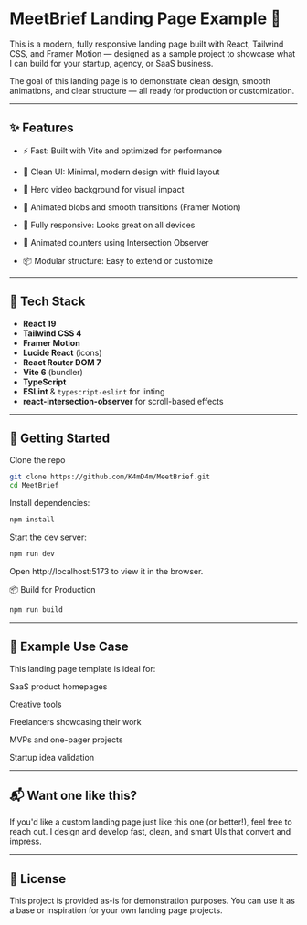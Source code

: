 # MeetBrief Landing Page Example 🚀

This is a modern, fully responsive landing page built with React, Tailwind CSS, and Framer Motion — designed as a sample project to showcase what I can build for your startup, agency, or SaaS business.

The goal of this landing page is to demonstrate clean design, smooth animations, and clear structure — all ready for production or customization.

---

## ✨ Features

- ⚡ Fast: Built with Vite and optimized for performance

- 🎨 Clean UI: Minimal, modern design with fluid layout

- 🎥 Hero video background for visual impact

- 🔁 Animated blobs and smooth transitions (Framer Motion)

- 📱 Fully responsive: Looks great on all devices

- 🔢 Animated counters using Intersection Observer

- 📦 Modular structure: Easy to extend or customize

---

## 📁 Tech Stack

- **React 19**
- **Tailwind CSS 4**
- **Framer Motion**
- **Lucide React** (icons)
- **React Router DOM 7**
- **Vite 6** (bundler)
- **TypeScript**
- **ESLint** & `typescript-eslint` for linting
- **react-intersection-observer** for scroll-based effects

---

## 🚀 Getting Started

Clone the repo

```bash
git clone https://github.com/K4mD4m/MeetBrief.git
cd MeetBrief
```

Install dependencies:

```bash
npm install
```

Start the dev server:

```bash
npm run dev
```

Open http://localhost:5173 to view it in the browser.

📦 Build for Production

```bash
npm run build
```

---

## 🧪 Example Use Case

This landing page template is ideal for:

SaaS product homepages

Creative tools

Freelancers showcasing their work

MVPs and one-pager projects

Startup idea validation

---

## 📬 Want one like this?

If you'd like a custom landing page just like this one (or better!), feel free to reach out. I design and develop fast, clean, and smart UIs that convert and impress.

---

## 📄 License

This project is provided as-is for demonstration purposes. You can use it as a base or inspiration for your own landing page projects.
